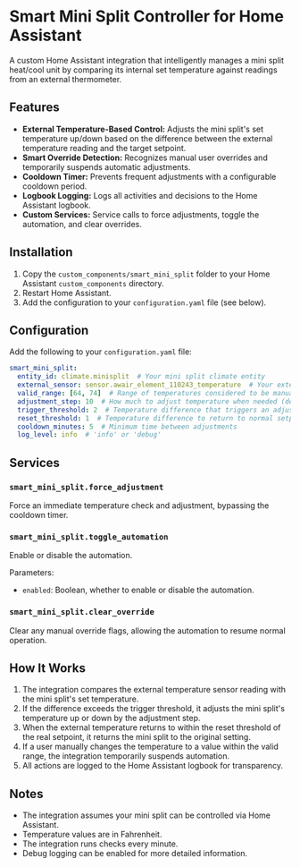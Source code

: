 # Smart Mini Split Controller for Home Assistant

A custom Home Assistant integration that intelligently manages a mini split heat/cool unit by comparing its internal set temperature against readings from an external thermometer.

## Features

- **External Temperature-Based Control:** Adjusts the mini split's set temperature up/down based on the difference between the external temperature reading and the target setpoint.
- **Smart Override Detection:** Recognizes manual user overrides and temporarily suspends automatic adjustments.
- **Cooldown Timer:** Prevents frequent adjustments with a configurable cooldown period.
- **Logbook Logging:** Logs all activities and decisions to the Home Assistant logbook.
- **Custom Services:** Service calls to force adjustments, toggle the automation, and clear overrides.

## Installation

1. Copy the `custom_components/smart_mini_split` folder to your Home Assistant `custom_components` directory.
2. Restart Home Assistant.
3. Add the configuration to your `configuration.yaml` file (see below).

## Configuration

Add the following to your `configuration.yaml` file:

```yaml
smart_mini_split:
  entity_id: climate.minisplit  # Your mini split climate entity
  external_sensor: sensor.awair_element_110243_temperature  # Your external temperature sensor
  valid_range: [64, 74]  # Range of temperatures considered to be manually set
  adjustment_step: 10  # How much to adjust temperature when needed (degrees F)
  trigger_threshold: 2  # Temperature difference that triggers an adjustment (degrees F)
  reset_threshold: 1  # Temperature difference to return to normal setpoint (degrees F)
  cooldown_minutes: 5  # Minimum time between adjustments
  log_level: info  # 'info' or 'debug'
```

## Services

### `smart_mini_split.force_adjustment`

Force an immediate temperature check and adjustment, bypassing the cooldown timer.

### `smart_mini_split.toggle_automation`

Enable or disable the automation.

Parameters:
- `enabled`: Boolean, whether to enable or disable the automation.

### `smart_mini_split.clear_override`

Clear any manual override flags, allowing the automation to resume normal operation.

## How It Works

1. The integration compares the external temperature sensor reading with the mini split's set temperature.
2. If the difference exceeds the trigger threshold, it adjusts the mini split's temperature up or down by the adjustment step.
3. When the external temperature returns to within the reset threshold of the real setpoint, it returns the mini split to the original setting.
4. If a user manually changes the temperature to a value within the valid range, the integration temporarily suspends automation.
5. All actions are logged to the Home Assistant logbook for transparency.

## Notes

- The integration assumes your mini split can be controlled via Home Assistant.
- Temperature values are in Fahrenheit.
- The integration runs checks every minute.
- Debug logging can be enabled for more detailed information.
